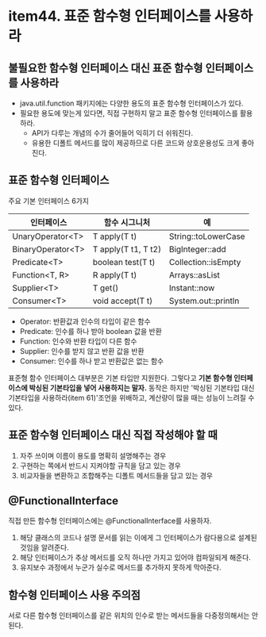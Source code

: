 # item44. 표준 함수형 인터페이스를 사용하라

## 불필요한 함수형 인터페이스 대신 표준 함수형 인터페이스를 사용하라
* java.util.function 패키지에는 다양한 용도의 표준 함수형 인터페이스가 있다.
* 필요한 용도에 맞는게 있다면, 직접 구현하지 말고 표준 함수형 인터페이스를 활용하라. 
  * API가 다루는 개념의 수가 줄어들어 익히기 더 쉬워진다. 
  * 유용한 디폴트 메서드를 많이 제공하므로 다른 코드와 상호운용성도 크게 좋아진다. 

## 표준 함수형 인터페이스
주요 기본 인터페이스 6가지

| 인터페이스              | 함수 시그니처             | 예                   |
|--------------------|---------------------|---------------------|
| UnaryOperator\<T>  | T apply(T t)        | String::toLowerCase |
| BinaryOperator\<T> | T apply(T t1, T t2) | BigInteger::add     |
| Predicate\<T>      | boolean test(T t)   | Collection::isEmpty |
| Function\<T, R>    | R apply(T t)        | Arrays::asList      |
| Supplier\<T>       | T get()             | Instant::now        |
| Consumer\<T>       | void accept(T t)    | System.out::println | 

* Operator: 반환값과 인수의 타입이 같은 함수
* Predicate: 인수를 하나 받아 boolean 값을 반환
* Function: 인수와 반환 타입이 다른 함수
* Supplier: 인수를 받지 않고 반환 값을 반환
* Consumer: 인수를 하나 받고 반환값은 없는 함수

표준형 함수 인터페이스 대부분은 기본 타입만 지원한다. 그렇다고 **기본 함수형 인터페이스에 박싱된 기본타입을 넣어 사용하지는 말자.**
동작은 하지만 '박싱된 기본타입 대신 기본타입을 사용하라(item 61)'조언을 위배하고, 계산량이 많을 때는 성능이 느려질 수 있다. 

## 표준 함수형 인터페이스 대신 직접 작성해야 할 때
1. 자주 쓰이며 이름이 용도를 명확히 설명해주는 경우
2. 구현하는 쪽에서 반드시 지켜야할 규칙을 담고 있는 경우
3. 비교자들을 변환하고 조합해주는 디폴트 메서드들을 담고 있는 경우

## @FunctionalInterface
직접 만든 함수형 인터페이스에는 @FunctionalInterface를 사용하자.
1. 해당 클래스의 코드나 설명 문서를 읽는 이에게 그 인터페이스가 람다용으로 설계된 것임을 알려준다.
2. 해당 인터페이스가 추상 메서드를 오직 하나만 가지고 있어야 컴파일되게 해준다.
3. 유지보수 과정에서 누군가 실수로 메서드를 추가하지 못하게 막아준다. 

## 함수형 인터페이스 사용 주의점
서로 다른 함수형 인터페이스를 같은 위치의 인수로 받는 메서드들을 다중정의해서는 안된다. 